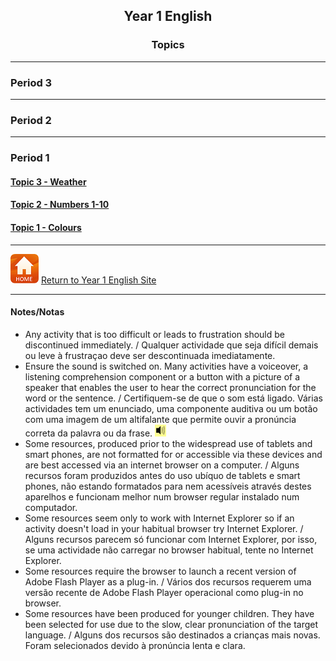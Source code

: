 <h2> 
<p align="center">
Year 1 English
</p>
</h2>

<h3> 
<p align="center">
Topics
</p>
</h3>

***

### Period 3  

***

### Period 2  

<!--#### [Topic 8 - Weather](https://tangerina-pt.github.io/English/Weather_A)
#### [Topic 7 - Family](https://tangerina-pt.github.io/English/Family_A)

***

#### [Topic 6 - Feelings/needs](https://tangerina-pt.github.io/English/Feelings_A)
#### [Topic 6 - Toys](https://tangerina-pt.github.io/English/Toys_A)
#### [Topic 4 - Classroom objects](https://tangerina-pt.github.io/English/Classroom_Objects_A)
#### [Topic 7 - Actions](https://tangerina-pt.github.io/English/Actions_A)
#### [Topic 7 - Shapes](https://tangerina-pt.github.io/English/Shapes_A)
#### [Topic 6 - Family](https://tangerina-pt.github.io/English/Family_A)
#### [Topic 5 - Classroom objects](https://tangerina-pt.github.io/English/Classroom_Objects_A)
#### [Topic 4 - Animals](https://tangerina-pt.github.io/English/Animals_A)
#### [Topic 3 - Body parts](https://tangerina-pt.github.io/English/Body_Parts_A)-->

***

### Period 1
#### [Topic 3 - Weather](https://tangerina-pt.github.io/English/Weather_A)
#### [Topic 2 - Numbers 1-10](https://tangerina-pt.github.io/English/Number_A)
#### [Topic 1 - Colours](https://tangerina-pt.github.io/English/Colours_A)
<!--#### [Topic 0 - Greetings](https://tangerina-pt.github.io/English/Greetings_A)-->

<!--***
[![kbah](/images/kbah.PNG)](https://tangerina-pt.github.io/English/kb1)[![kbtx](/images/kbtx.PNG)](https://tangerina-pt.github.io/English/kb1)-->

***
[![home](/images/home.PNG)](https://tangerina-pt.github.io/English/Year1) [Return to Year 1 English Site](https://tangerina-pt.github.io/English/Year1)

***
#### Notes/Notas
* Any activity that is too difficult or leads to frustration should be discontinued immediately. / Qualquer actividade que seja difícil demais ou leve à frustraçao deve ser descontinuada imediatamente.
* Ensure the sound is switched on. Many activities have a voiceover, a listening comprehension component or a button with a picture of a speaker that enables the user to hear the correct pronunciation for the word or the sentence. / Certifiquem-se de que o som está ligado. Várias actividades tem um enunciado, uma componente auditiva ou um botão com uma imagem de um altifalante que permite ouvir a pronúncia correta da palavra ou da frase. ![spkr2](/images/spkr2.PNG)
* Some resources, produced prior to the widespread use of tablets and smart phones, are not formatted for or accessible via these devices and are best accessed via an internet browser on a computer. / Alguns recursos foram produzidos antes do uso ubíquo de tablets e smart phones, não estando formatados para nem acessíveis através destes aparelhos e funcionam melhor num browser regular instalado num computador.
* Some resources seem only to work with Internet Explorer so if an activity doesn't load in your habitual browser try Internet Explorer. / Alguns recursos parecem só funcionar com Internet Explorer, por isso, se uma actividade não carregar no browser habitual, tente no Internet Explorer.
* Some resources require the browser to launch a recent version of Adobe Flash Player as a plug-in. / Vários dos recursos requerem uma versão recente de Adobe Flash Player operacional como plug-in no browser.
* Some resources have been produced for younger children. They have been selected for use due to the slow, clear pronunciation of the target language. / Alguns dos recursos são destinados a crianças mais novas. Foram selecionados devido à pronúncia lenta e clara.

